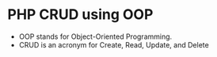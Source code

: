 # PHP CRUD using OOP
<ul>
  <li>OOP stands for Object-Oriented Programming.</li>
  <li>CRUD is an acronym for Create, Read, Update, and Delete</li>
